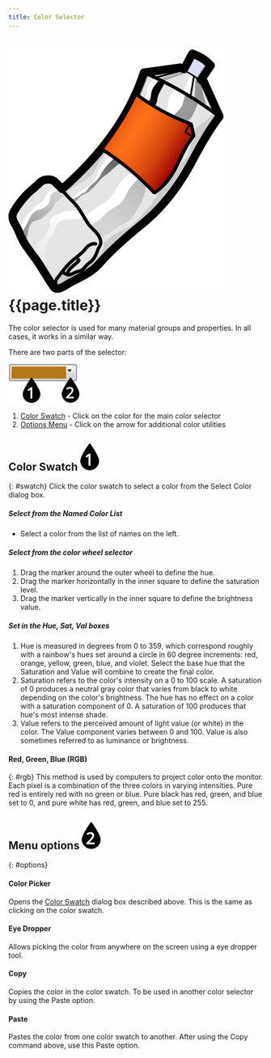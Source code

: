 ```yaml
---
title: Color Selector
---
```


# ![images/paint.svg](images/paint.svg) {{page.title}}
The color selector is used for many material groups and properties.  In all cases, it works in a similar way.


There are two parts of the selector:

![images/colorswatch-002.svg](images/colorswatch-002.svg)

1. [Color Swatch](#swatch) - Click on the color for the main color selector
1. [Options Menu](#options) - Click on the arrow for additional color utilities

## Color Swatch ![images/callout-1-vertical.svg](images/callout-1-vertical.svg)
{: #swatch}
Click the color swatch to select a color from the Select Color dialog box.

##### Select from the Named Color List
* Select a color from the list of names on the left.

##### Select from the color wheel selector
1. Drag the marker around the outer wheel to define the hue.
1. Drag the marker horizontally in the inner square to define the saturation level.
1. Drag the marker vertically in the inner square to define the brightness value.

##### Set in the Hue, Sat, Val boxes
1. Hue is measured in degrees from 0 to 359, which correspond roughly with a rainbow's hues set around a circle in 60 degree increments: red, orange, yellow, green, blue, and violet.  Select the base hue that the Saturation and Value will combine to create the final color.
1. Saturation refers to the color's intensity on a 0 to 100 scale. A saturation of 0 produces a neutral gray color that varies from black to white depending on the color's brightness. The hue has no effect on a color with a saturation component of 0. A saturation of 100 produces that hue's most intense shade.
1. Value refers to the perceived amount of light value (or white) in the color. The Value component varies between 0 and 100. Value is also sometimes referred to as luminance or brightness.

#### Red, Green, Blue (RGB)
{: #rgb}
This method is used by computers to project color onto the monitor. Each pixel is a combination of the three colors in varying intensities. Pure red is entirely red with no green or blue. Pure black has red, green, and blue set to 0, and pure white has red, green, and blue set to 255.

## Menu options ![images/callout-2-vertical.svg](images/callout-2-vertical.svg)
{: #options}

#### Color Picker
Opens the [Color Swatch](#swatch) dialog box described above. This is the same as clicking on the color swatch.

#### Eye Dropper
Allows picking the color from anywhere on the screen using a eye dropper tool.

#### Copy
Copies the color in the color swatch. To be used in another color selector by using the Paste option.

#### Paste
Pastes the color from one color swatch to another. After using the Copy command above, use this Paste option.
